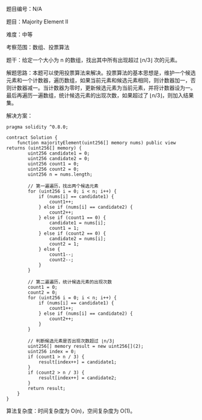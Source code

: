 题目编号：N/A

题目：Majority Element II

难度：中等

考察范围：数组、投票算法

题干：给定一个大小为 n 的数组，找出其中所有出现超过 ⌊n/3⌋ 次的元素。

解题思路：本题可以使用投票算法来解决。投票算法的基本思想是，维护一个候选元素和一个计数器，遍历数组，如果当前元素和候选元素相同，则计数器加一，否则计数器减一。当计数器为零时，更新候选元素为当前元素，并将计数器设为一。最后再遍历一遍数组，统计候选元素的出现次数，如果超过了 ⌊n/3⌋，则加入结果集。

解决方案：

```solidity
pragma solidity ^0.8.0;

contract Solution {
    function majorityElement(uint256[] memory nums) public view returns (uint256[] memory) {
        uint256 candidate1 = 0;
        uint256 candidate2 = 0;
        uint256 count1 = 0;
        uint256 count2 = 0;
        uint256 n = nums.length;
        
        // 第一遍遍历，找出两个候选元素
        for (uint256 i = 0; i < n; i++) {
            if (nums[i] == candidate1) {
                count1++;
            } else if (nums[i] == candidate2) {
                count2++;
            } else if (count1 == 0) {
                candidate1 = nums[i];
                count1 = 1;
            } else if (count2 == 0) {
                candidate2 = nums[i];
                count2 = 1;
            } else {
                count1--;
                count2--;
            }
        }
        
        // 第二遍遍历，统计候选元素的出现次数
        count1 = 0;
        count2 = 0;
        for (uint256 i = 0; i < n; i++) {
            if (nums[i] == candidate1) {
                count1++;
            } else if (nums[i] == candidate2) {
                count2++;
            }
        }
        
        // 判断候选元素是否出现次数超过 ⌊n/3⌋
        uint256[] memory result = new uint256[](2);
        uint256 index = 0;
        if (count1 > n / 3) {
            result[index++] = candidate1;
        }
        if (count2 > n / 3) {
            result[index++] = candidate2;
        }
        return result;
    }
}
```

算法复杂度：时间复杂度为 O(n)，空间复杂度为 O(1)。